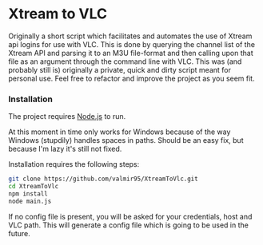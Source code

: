 # Xtream to VLC 

Originally a short script which facilitates and automates the use of Xtream api logins for use with VLC. 
This is done by querying the channel list of the Xtream API and parsing it to an M3U file-format and then calling upon that file as an argument through the command line with VLC. 
This was (and probably still is) originally a private, quick and dirty script meant for personal use. Feel free to refactor and improve the project as you seem fit.

### Installation

The project requires [Node.js](https://nodejs.org/) to run.

At this moment in time only works for Windows because of the way Windows (stupdily) handles spaces in paths. Should be an easy fix, but because I'm lazy it's still not fixed.

Installation requires the following steps:
```sh
git clone https://github.com/valmir95/XtreamToVlc.git
cd XtreamToVlc
npm install
node main.js
```
If no config file is present, you will be asked for your credentials, host and VLC path. This will generate a config file which is going to be used in the future.
